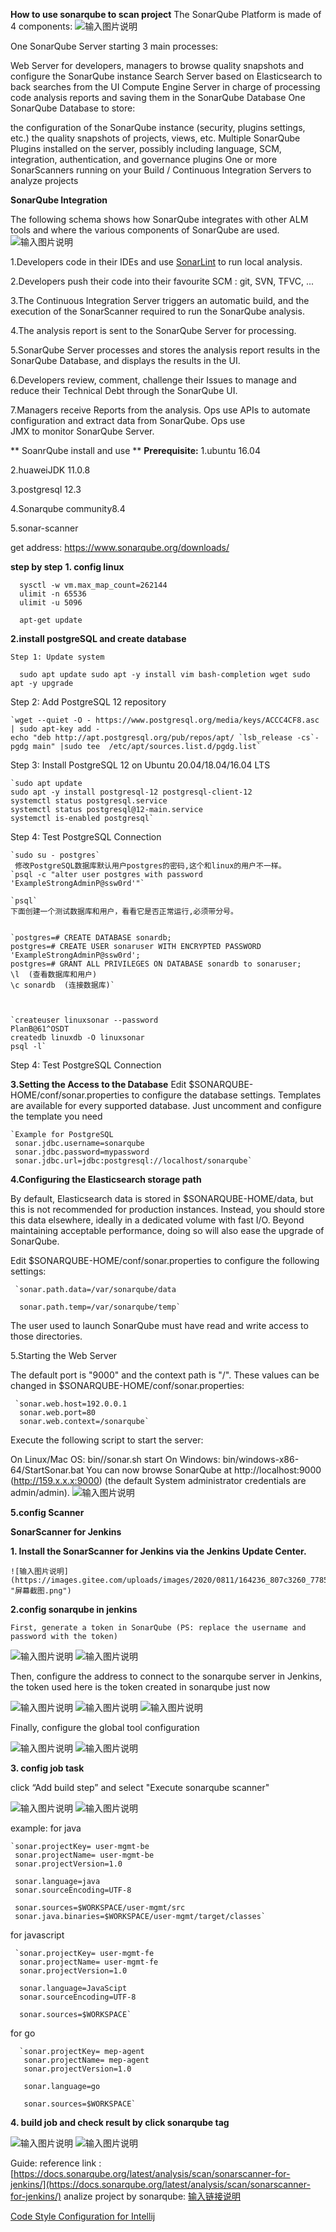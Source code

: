  **How to use sonarqube to scan project** 
The SonarQube Platform is made of 4 components:
![输入图片说明](https://images.gitee.com/uploads/images/2020/0811/120744_5c9392ed_7785218.png "屏幕截图.png")

One SonarQube Server starting 3 main processes:

Web Server for developers, managers to browse quality snapshots and configure the SonarQube instance
Search Server based on Elasticsearch to back searches from the UI
Compute Engine Server in charge of processing code analysis reports and saving them in the SonarQube Database
One SonarQube Database to store:

the configuration of the SonarQube instance (security, plugins settings, etc.)
the quality snapshots of projects, views, etc.
Multiple SonarQube Plugins installed on the server, possibly including language, SCM, integration, authentication, and governance plugins
One or more SonarScanners running on your Build / Continuous Integration Servers to analyze projects

 **SonarQube Integration** 

The following schema shows how SonarQube integrates with other ALM tools and where the various components of SonarQube are used.
![输入图片说明](https://images.gitee.com/uploads/images/2020/0811/120903_98167d65_7785218.png "屏幕截图.png")

1.Developers code in their IDEs and use [SonarLint](https://www.sonarlint.org/) to run local analysis.

2.Developers push their code into their favourite SCM : git, SVN, TFVC, ...

3.The Continuous Integration Server triggers an automatic build, and the execution of the SonarScanner required to run the 
  SonarQube analysis.

4.The analysis report is sent to the SonarQube Server for processing.

5.SonarQube Server processes and stores the analysis report results in the SonarQube Database, and displays the results in the 
  UI.

6.Developers review, comment, challenge their Issues to manage and reduce their Technical Debt through the SonarQube UI.

7.Managers receive Reports from the analysis. Ops use APIs to automate configuration and extract data from SonarQube. Ops use             
  JMX to monitor SonarQube Server.


 ** SoanrQube install and use ** 
  **Prerequisite:** 
   1.ubuntu 16.04

   2.huaweiJDK 11.0.8

   3.postgresql 12.3

   4.Sonarqube community8.4 

   5.sonar-scanner 

   get address: https://www.sonarqube.org/downloads/

   **step by step** 
  **1. config linux** 
 
    

      sysctl -w vm.max_map_count=262144
      ulimit -n 65536
      ulimit -u 5096

      apt-get update

    

**2.install postgreSQL and create database**

    Step 1: Update system

 `	sudo apt update
	sudo apt -y install vim bash-completion wget
	sudo apt -y upgrade`

Step 2: Add PostgreSQL 12 repository

	`wget --quiet -O - https://www.postgresql.org/media/keys/ACCC4CF8.asc | sudo apt-key add -
	echo "deb http://apt.postgresql.org/pub/repos/apt/ `lsb_release -cs`-pgdg main" |sudo tee  /etc/apt/sources.list.d/pgdg.list`

Step 3: Install PostgreSQL 12 on Ubuntu 20.04/18.04/16.04 LTS

	`sudo apt update
	sudo apt -y install postgresql-12 postgresql-client-12
	systemctl status postgresql.service
	systemctl status postgresql@12-main.service
	systemctl is-enabled postgresql`

Step 4: Test PostgreSQL Connection

	`sudo su - postgres`
	 修改PostgreSQL数据库默认用户postgres的密码,这个和linux的用户不一样。
	`psql -c "alter user postgres with password 'ExampleStrongAdminP@ssw0rd'"` 
	 
	`psql`
	下面创建一个测试数据库和用户，看看它是否正常运行,必须带分号。


	`postgres=# CREATE DATABASE sonardb;
	postgres=# CREATE USER sonaruser WITH ENCRYPTED PASSWORD 'ExampleStrongAdminP@ssw0rd';
	postgres=# GRANT ALL PRIVILEGES ON DATABASE sonardb to sonaruser;
	\l  (查看数据库和用户)
	\c sonardb  (连接数据库)`


	
	`createuser linuxsonar --password
	PlanB@61^OSDT
	createdb linuxdb -O linuxsonar
	psql -l`
	

  Step 4: Test PostgreSQL Connection

**3.Setting the Access to the Database** 
 Edit $SONARQUBE-HOME/conf/sonar.properties to configure the database settings. Templates are available for every supported 
    database. Just uncomment and configure the template you need

    

    `Example for PostgreSQL
     sonar.jdbc.username=sonarqube
     sonar.jdbc.password=mypassword
     sonar.jdbc.url=jdbc:postgresql://localhost/sonarqube`

 **4.Configuring the Elasticsearch storage path** 

By default, Elasticsearch data is stored in $SONARQUBE-HOME/data, but this is not recommended for production instances. Instead, you should store this data elsewhere, ideally in a dedicated volume with fast I/O. Beyond maintaining acceptable performance, doing so will also ease the upgrade of SonarQube.

Edit $SONARQUBE-HOME/conf/sonar.properties to configure the following settings:

     `sonar.path.data=/var/sonarqube/data

      sonar.path.temp=/var/sonarqube/temp`

The user used to launch SonarQube must have read and write access to those directories.

5.Starting the Web Server

The default port is "9000" and the context path is "/". These values can be changed in $SONARQUBE-HOME/conf/sonar.properties:


     `sonar.web.host=192.0.0.1
      sonar.web.port=80
      sonar.web.context=/sonarqube`

Execute the following script to start the server:

On Linux/Mac OS: bin//sonar.sh start
On Windows: bin/windows-x86-64/StartSonar.bat
You can now browse SonarQube at http://localhost:9000 (http://159.x.x.x:9000) (the default System administrator credentials are admin/admin).
![输入图片说明](https://images.gitee.com/uploads/images/2020/0811/163231_90282e6c_7785218.png "屏幕截图.png")

 **5.config Scanner** 


   **SonarScanner for Jenkins** 

   **1. Install the SonarScanner for Jenkins via the Jenkins Update Center.** 

    ![输入图片说明](https://images.gitee.com/uploads/images/2020/0811/164236_807c3260_7785218.png "屏幕截图.png")
  
   **2.config sonarqube in jenkins** 
   
    First, generate a token in SonarQube (PS: replace the username and password with the token)
![输入图片说明](https://images.gitee.com/uploads/images/2020/0811/164649_0f48b5f8_7785218.png "屏幕截图.png")
![输入图片说明](https://images.gitee.com/uploads/images/2020/0811/164803_8fc52b0c_7785218.png "屏幕截图.png")


Then, configure the address to connect to the sonarqube server in Jenkins, the token used here is the token created in sonarqube just now

![输入图片说明](https://images.gitee.com/uploads/images/2020/0811/164953_39c33714_7785218.png "屏幕截图.png")
![输入图片说明](https://images.gitee.com/uploads/images/2020/0811/165101_88535eb4_7785218.png "屏幕截图.png")
![输入图片说明](https://images.gitee.com/uploads/images/2020/0811/165238_4a687d2f_7785218.png "屏幕截图.png")
    
Finally, configure the global tool configuration

![输入图片说明](https://images.gitee.com/uploads/images/2020/0811/170115_58db14f2_7785218.png "屏幕截图.png")
![输入图片说明](https://images.gitee.com/uploads/images/2020/0811/170242_0ebeafb8_7785218.png "屏幕截图.png")

  **3. config job task** 

click “Add build step” and select "Execute sonarqube scanner"

![输入图片说明](https://images.gitee.com/uploads/images/2020/0811/171633_ab83c068_7785218.png "屏幕截图.png")
![输入图片说明](https://images.gitee.com/uploads/images/2020/0811/172010_9dda6489_7785218.png "屏幕截图.png")

example:
for java

    `sonar.projectKey= user-mgmt-be
     sonar.projectName= user-mgmt-be
     sonar.projectVersion=1.0

     sonar.language=java
     sonar.sourceEncoding=UTF-8

     sonar.sources=$WORKSPACE/user-mgmt/src
     sonar.java.binaries=$WORKSPACE/user-mgmt/target/classes`

for javascript

     `sonar.projectKey= user-mgmt-fe
      sonar.projectName= user-mgmt-fe
      sonar.projectVersion=1.0

      sonar.language=JavaScipt
      sonar.sourceEncoding=UTF-8

      sonar.sources=$WORKSPACE`

for go

      `sonar.projectKey= mep-agent
       sonar.projectName= mep-agent
       sonar.projectVersion=1.0

       sonar.language=go

       sonar.sources=$WORKSPACE`

 **4. build job and check result by click sonarqube tag** 

![输入图片说明](https://images.gitee.com/uploads/images/2020/0811/172943_91f9c868_7785218.png "屏幕截图.png")
![输入图片说明](https://images.gitee.com/uploads/images/2020/0811/173249_ae303c7c_7785218.png "屏幕截图.png")

Guide:
  reference link :[https://docs.sonarqube.org/latest/analysis/scan/sonarscanner-for-jenkins/](https://docs.sonarqube.org/latest/analysis/scan/sonarscanner-for-jenkins/)
analize project by sonarqube: [输入链接说明](https://docs.sonarqube.org/latest/user-guide/issues/)

  [Code Style Configuration for Intellij](https://github.com/SonarSource/sonar-developer-toolset)